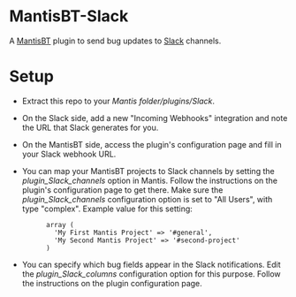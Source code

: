 MantisBT-Slack
==============

A [MantisBT](http://www.mantisbt.org/) plugin to send bug updates to [Slack](https://slack.com/) channels.


# Setup
* Extract this repo to your *Mantis folder/plugins/Slack*.
* On the Slack side, add a new "Incoming Webhooks" integration and note the URL that Slack generates for you.
* On the MantisBT side, access the plugin's configuration page and fill in your Slack webhook URL.
* You can map your MantisBT projects to Slack channels by setting the *plugin_Slack_channels* option in Mantis.  Follow the instructions on the plugin's configuration page to get there. Make sure the *plugin_Slack_channels* configuration option is set to "All Users", with type "complex".
    Example value for this setting:

            array (
              'My First Mantis Project' => '#general',
              'My Second Mantis Project' => '#second-project'
            )
            
* You can specify which bug fields appear in the Slack notifications. Edit the *plugin_Slack_columns* configuration option for this purpose.  Follow the instructions on the plugin configuration page.

